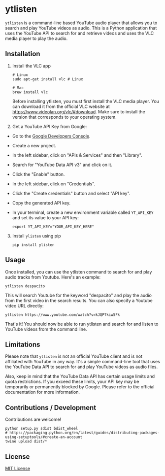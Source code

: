 # ytlisten

`ytlisten` is a command-line based YouTube audio player that allows you to search and play YouTube videos as audio. This is a Python application that uses the YouTube API to search for and retrieve videos and uses the VLC media player to play the audio.

## Installation

1. Install the VLC app

    ```
    # Linux
    sudo apt-get install vlc # Linux
    
    # Mac
    brew install vlc
    ```

    Before installing ytlisten, you must first install the VLC media player. You can download it from the official VLC website at https://www.videolan.org/vlc/#download. Make sure to install the version that corresponds to your operating system.

2. Get a YouTube API Key from Google:

- Go to the [Google Developers Console](https://console.developers.google.com).
- Create a new project.
- In the left sidebar, click on "APIs & Services" and then "Library".
- Search for "YouTube Data API v3" and click on it.
- Click the "Enable" button.
- In the left sidebar, click on "Credentials".
- Click the "Create credentials" button and select "API key".
- Copy the generated API key.
- In your terminal, create a new environment variable called `YT_API_KEY` and set its value to your API key:

    ```
    export YT_API_KEY="YOUR_API_KEY_HERE"
    ```

3. Install `ylisten` using pip

    ```
    pip install ylisten
    ```

## Usage

Once installed, you can use the ytlisten command to search for and play audio tracks from Youtube. Here's an example:

```
ytlisten despacito
```

This will search Youtube for the keyword "despacito" and play the audio from the first video in the search results. You can also specify a Youtube video URL directly:

```
ytlisten https://www.youtube.com/watch?v=kJQP7kiw5Fk
```

That's it! You should now be able to run ytlisten and search for and listen to YouTube videos from the command line.

## Limitations

Please note that `ytlisten` is not an official YouTube client and is not affiliated with YouTube in any way. It's a simple command-line tool that uses the YouTube Data API to search for and play YouTube videos as audio files.

Also, keep in mind that the YouTube Data API has certain usage limits and quota restrictions. If you exceed these limits, your API key may be temporarily or permanently blocked by Google. Please refer to the official documentation for more information.

## Contributions / Development

Contributions are welcome!

```
python setup.py sdist bdist_wheel
# https://packaging.python.org/en/latest/guides/distributing-packages-using-setuptools/#create-an-account
twine upload dist/*
```

## License

[MIT License](LICENSE.md)